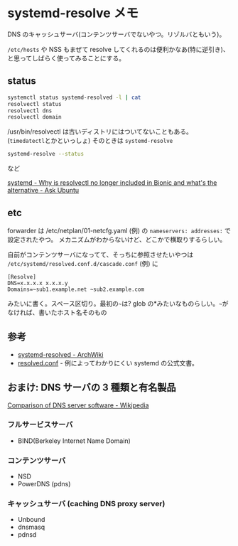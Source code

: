 # systemd-resolve メモ

DNS のキャッシュサーバ(コンテンツサーバでないやつ。リゾルバともいう)。

`/etc/hosts` や NSS もまぜて resolve してくれるのは便利かなあ(特に逆引き)、
と思ってしばらく使ってみることにする。

## status

```sh
systemctl status systemd-resolved -l | cat
resolvectl status
resolvectl dns
resolvectl domain
```

/usr/bin/resolvectl は古いディストリにはついてないこともある。
(`timedatectl`とかといっしょ)
そのときは `systemd-resolve`

```sh
systemd-resolve --status
```

など

[systemd - Why is resolvectl no longer included in Bionic and what's the alternative - Ask Ubuntu](https://askubuntu.com/questions/1149364/why-is-resolvectl-no-longer-included-in-bionic-and-whats-the-alternative)

## etc

forwarder は
/etc/netplan/01-netcfg.yaml (例)
の `nameservers: addresses:` で設定されたやつ。
メカニズムがわからないけど、どこかで横取りするらしい。

自前がコンテンツサーバになってて、そっちに参照させたいやつは
`/etc/systemd/resolved.conf.d/cascade.conf` (例)
に

```config
[Resolve]
DNS=x.x.x.x x.x.x.y
Domains=~sub1.example.net ~sub2.example.com
```

みたいに書く。スペース区切り。最初の`~`は? glob の\*みたいなものらしい。`~`がなければ、書いたホスト名そのもの

## 参考

- [systemd-resolved - ArchWiki](https://wiki.archlinux.jp/index.php/Systemd-resolved)
- [resolved.conf](https://www.freedesktop.org/software/systemd/man/resolved.conf.html) - 例によってわかりにくい systemd の公式文書。

## おまけ: DNS サーバの 3 種類と有名製品

[Comparison of DNS server software - Wikipedia](https://en.wikipedia.org/wiki/Comparison_of_DNS_server_software)

### フルサービスサーバ

- BIND(Berkeley Internet Name Domain)

### コンテンツサーバ

- NSD
- PowerDNS (pdns)

### キャッシュサーバ (caching DNS proxy server)

- Unbound
- dnsmasq
- pdnsd
